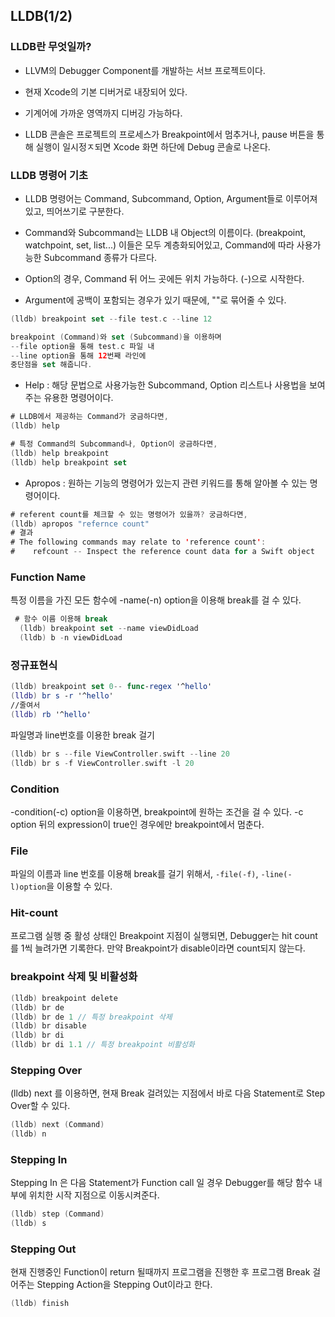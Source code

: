 ## LLDB(1/2)

### LLDB란 무엇일까?

- LLVM의 Debugger Component를 개발하는 서브 프로젝트이다. 

- 현재 Xcode의 기본 디버거로 내장되어 있다.

- 기계어에 가까운 영역까지 디버깅 가능하다.

- LLDB 콘솔은 프로젝트의 프로세스가 Breakpoint에서 멈추거나, pause 버튼을 통해 실행이 일시정ㅈ되면 Xcode 화면 하단에 Debug 콘솔로 나온다.



### LLDB 명령어 기초

- LLDB 명령어는 Command, Subcommand, Option, Argument들로 이루어져 있고, 띄어쓰기로 구분한다.

- Command와 Subcommand는 LLDB 내 Object의 이름이다. (breakpoint, watchpoint, set, list...) 이들은 모두 계층화되어있고, Command에 따라 사용가능한 Subcommand 종류가 다르다.

- Option의 경우, Command 뒤 어느 곳에든 위치 가능하다. (-)으로 시작한다.
- Argument에 공백이 포함되는 경우가 있기 때문에, ""로 묶어줄 수 있다.

```swift
(lldb) breakpoint set --file test.c --line 12

breakpoint (Command)와 set (Subcommand)을 이용하며
--file option을 통해 test.c 파일 내
--line option을 통해 12번째 라인에
중단점을 set 해줍니다.
```



- Help : 해당 문법으로 사용가능한 Subcommand, Option 리스트나 사용법을 보여주는 유용한 명령어이다.

```swift
# LLDB에서 제공하는 Command가 궁금하다면,
(lldb) help

# 특정 Command의 Subcommand나, Option이 궁금하다면,
(lldb) help breakpoint
(lldb) help breakpoint set
```



- Apropos : 원하는 기능의 명령어가 있는지 관련 키워드를 통해 알아볼 수 있는 명령어이다.

```swift
# referent count를 체크할 수 있는 명령어가 있을까? 궁금하다면,
(lldb) apropos "refernce count"
# 결과
# The following commands may relate to 'reference count':
#    refcount -- Inspect the reference count data for a Swift object
```



### Function Name

특정 이름을 가진 모든 함수에 -name(-n) option을 이용해 break를 걸 수 있다.

```swift
 # 함수 이름 이용해 break
  (lldb) breakpoint set --name viewDidLoad
  (lldb) b -n viewDidLoad
```



### 정규표현식

```Swift
(lldb) breakpoint set 0-- func-regex '^hello'
(lldb) br s -r '^hello'
//줄여서
(lldb) rb '^hello'
```



파일명과 line번호를 이용한 break 걸기

```swift
(lldb) br s --file ViewController.swift --line 20
(lldb) br s -f ViewController.swift -l 20
```



### Condition

-condition(-c) option을 이용하면, breakpoint에 원하는 조건을 걸 수 있다. -c option 뒤의 expression이 true인 경우에만 breakpoint에서 멈춘다. 



### File

파일의 이름과 line 번호를 이용해 break를 걸기 위해서, `-file(-f)`, `-line(-l)option`을 이용할 수 있다.





### Hit-count

프로그램 실행 중 활성 상태인 Breakpoint 지점이 실행되면, Debugger는 hit count를 1씩 늘려가면 기록한다. 만약 Breakpoint가 disable이라면 count되지 않는다.



### breakpoint 삭제 및 비활성화

```swift
(lldb) breakpoint delete
(lldb) br de 
(lldb) br de 1 // 특정 breakpoint 삭제
(lldb) br disable
(lldb) br di
(lldb) br di 1.1 // 특정 breakpoint 비활성화
```





### Stepping Over 

(lldb) next 를 이용하면, 현재 Break 걸려있는 지점에서 바로 다음 Statement로 Step Over할 수 있다. 

```swift
(lldb) next (Command)
(lldb) n
```



### Stepping In 

Stepping In 은 다음 Statement가 Function call 일 경우 Debugger를 해당 함수 내부에 위치한 시작 지점으로 이동시켜준다.

```swift
(lldb) step (Command)
(lldb) s
```



### Stepping Out

현재 진행중인 Function이 return 될때까지 프로그램을 진행한 후 프로그램 Break 걸어주는 Stepping Action을 Stepping Out이라고 한다.

```swift
(lldb) finish

```



